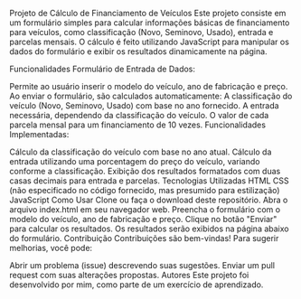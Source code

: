 Projeto de Cálculo de Financiamento de Veículos
Este projeto consiste em um formulário simples para calcular informações básicas de financiamento para veículos, como classificação (Novo, Seminovo, Usado), entrada e parcelas mensais. O cálculo é feito utilizando JavaScript para manipular os dados do formulário e exibir os resultados dinamicamente na página.

Funcionalidades
Formulário de Entrada de Dados:

Permite ao usuário inserir o modelo do veículo, ano de fabricação e preço.
Ao enviar o formulário, são calculados automaticamente:
A classificação do veículo (Novo, Seminovo, Usado) com base no ano fornecido.
A entrada necessária, dependendo da classificação do veículo.
O valor de cada parcela mensal para um financiamento de 10 vezes.
Funcionalidades Implementadas:

Cálculo da classificação do veículo com base no ano atual.
Cálculo da entrada utilizando uma porcentagem do preço do veículo, variando conforme a classificação.
Exibição dos resultados formatados com duas casas decimais para entrada e parcelas.
Tecnologias Utilizadas
HTML
CSS (não especificado no código fornecido, mas presumido para estilização)
JavaScript
Como Usar
Clone ou faça o download deste repositório.
Abra o arquivo index.html em seu navegador web.
Preencha o formulário com o modelo do veículo, ano de fabricação e preço.
Clique no botão "Enviar" para calcular os resultados.
Os resultados serão exibidos na página abaixo do formulário.
Contribuição
Contribuições são bem-vindas! Para sugerir melhorias, você pode:

Abrir um problema (issue) descrevendo suas sugestões.
Enviar um pull request com suas alterações propostas.
Autores
Este projeto foi desenvolvido por mim, como parte de um exercício de aprendizado.


